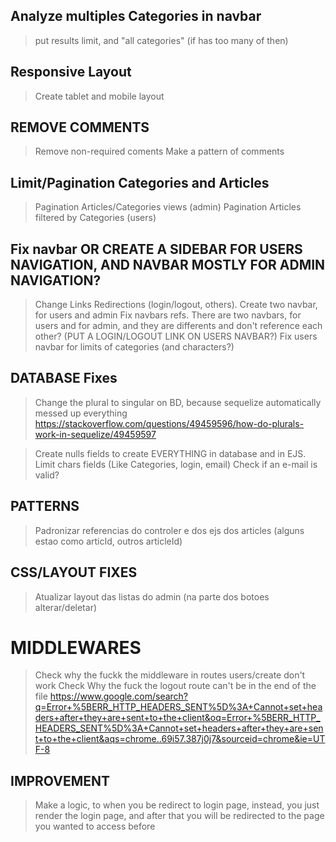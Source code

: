 ## Analyze multiples Categories in navbar 
>put results limit, and "all categories" (if has too many of then)

## Responsive Layout
>Create tablet and mobile layout

## REMOVE COMMENTS
>Remove non-required coments
>Make a pattern of comments

## Limit/Pagination Categories and Articles 
>Pagination Articles/Categories views (admin)
>Pagination Articles filtered by Categories (users)

## Fix navbar OR CREATE A SIDEBAR FOR USERS NAVIGATION, AND NAVBAR MOSTLY FOR ADMIN NAVIGATION?
>Change Links Redirections (login/logout, others).
>Create two navbar, for users and admin
>Fix navbars refs. There are two navbars, for users and for admin, and they are differents and don't reference each other? (PUT A LOGIN/LOGOUT LINK ON USERS NAVBAR?)
>Fix users navbar for limits of categories (and characters?)

## DATABASE Fixes
>Change the plural to singular on BD, because sequelize automatically messed up everything
    https://stackoverflow.com/questions/49459596/how-do-plurals-work-in-sequelize/49459597

>Create nulls fields to create EVERYTHING in database and in EJS.
>Limit chars fields (Like Categories, login, email)
>Check if an e-mail is valid?

## PATTERNS
>Padronizar referencias do controler e dos ejs dos articles (alguns estao como articId, outros articleId)

## CSS/LAYOUT FIXES
>Atualizar layout das listas do admin (na parte dos botoes alterar/deletar)


# MIDDLEWARES
>Check why the fuckk the middleware in routes users/create don't work
>Check Why the fuck the logout route can't be in the end of the file
https://www.google.com/search?q=Error+%5BERR_HTTP_HEADERS_SENT%5D%3A+Cannot+set+headers+after+they+are+sent+to+the+client&oq=Error+%5BERR_HTTP_HEADERS_SENT%5D%3A+Cannot+set+headers+after+they+are+sent+to+the+client&aqs=chrome..69i57.387j0j7&sourceid=chrome&ie=UTF-8

## IMPROVEMENT
>Make a logic, to when you be redirect to login page, instead, you just render the login page, and after that you will be redirected to the page you wanted to access before